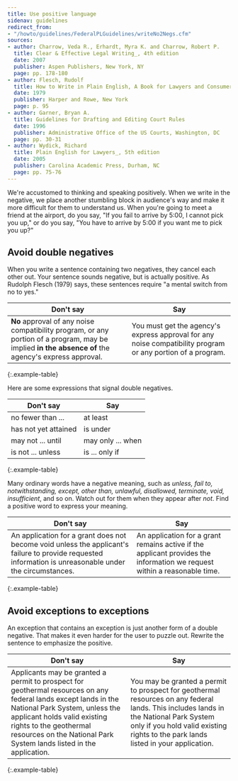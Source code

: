 ```yaml
---
title: Use positive language
sidenav: guidelines
redirect_from:
- "/howto/guidelines/FederalPLGuidelines/writeNo2Negs.cfm"
sources:
- author: Charrow, Veda R., Erhardt, Myra K. and Charrow, Robert P.
  title: Clear & Effective Legal Writing_, 4th edition
  date: 2007
  publisher: Aspen Publishers, New York, NY
  page: pp. 178-180
- author: Flesch, Rudolf
  title: How to Write in Plain English, A Book for Lawyers and Consumers
  date: 1979
  publisher: Harper and Rowe, New York
  page: p. 95
- author: Garner, Bryan A.
  title: Guidelines for Drafting and Editing Court Rules
  date: 1996
  publisher: Administrative Office of the US Courts, Washington, DC
  page: pp. 30-31
- author: Wydick, Richard
  title: Plain English for Lawyers_, 5th edition
  date: 2005
  publisher: Carolina Academic Press, Durham, NC
  page: pp. 75-76
---
```


We're accustomed to thinking and speaking positively. When we write in the negative, we place another stumbling block in audience's way and make it more difficult for them to understand us. When you're going to meet a friend at the airport, do you say, "If you fail to arrive by 5:00, I cannot pick you up," or do you say, "You have to arrive by 5:00 if you want me to pick you up?"

## Avoid double negatives

When you write a sentence containing two negatives, they cancel each other out. Your sentence sounds negative, but is actually positive. As Rudolph Flesch (1979) says, these sentences require "a mental switch from no to yes."

Don't say | Say
--- | ---
**No** approval of any noise compatibility program, or any portion of a program, may be implied **in the absence of** the agency's express approval. | You must get the agency's express approval for any noise compatibility program or any portion of a program.
{:.example-table}

Here are some expressions that signal double negatives.

Don't say | Say
-------------------------- | -----------------
no fewer than ...          | at least
has not yet attained       | is under
may not ... until          | may only ... when
is not ... unless          | is ... only if
{:.example-table}

Many ordinary words have a negative meaning, such as _unless, fail to, notwithstanding, except, other than, unlawful, disallowed, terminate, void, insufficient_, and so on. Watch out for them when they appear after _not_. Find a positive word to express your meaning.

Don't say | Say
--- | ---
An application for a grant does not become void unless the applicant's failure to provide requested information is unreasonable under the circumstances. | An application for a grant remains active if the applicant provides the information we request within a reasonable time.
{:.example-table}

## Avoid exceptions to exceptions

An exception that contains an exception is just another form of a double negative. That makes it even harder for the user to puzzle out. Rewrite the sentence to emphasize the positive.

Don't say | Say
----- | -----
Applicants may be granted a permit to prospect for geothermal resources on any federal lands except lands in the National Park System, unless the applicant holds valid existing rights to the geothermal resources on the National Park System lands listed in the application. | You may be granted a permit to prospect for geothermal resources on any federal lands. This includes lands in the National Park System only if you hold valid existing rights to the park lands listed in your application.
{:.example-table}
